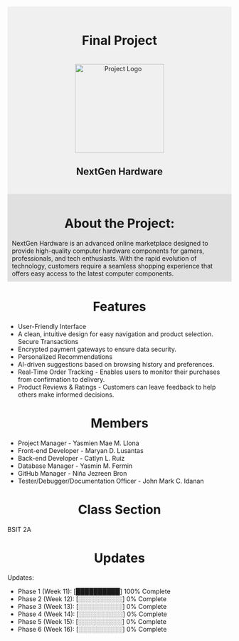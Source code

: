 <div align="center" style="background-color: #f0f0f0; padding: 20px;">

# Final Project

  <br> <img src="https://github.com/user-attachments/assets/4d7a2996-5e84-45d7-9f25-f215d4a897b0" alt="Project Logo" width="200">
  
## NextGen Hardware
</div>

<div style="background-color: #e0e0e0; padding: 10px;">
  <div align="center">

# About the Project:
  </div>
  NextGen Hardware is an advanced online marketplace designed to provide high-quality computer hardware components for gamers, professionals, and tech enthusiasts. With the rapid evolution of technology, customers require a seamless shopping experience that offers easy access to the latest computer components.
</div>

<div align="center">

# Features
</div>

* User-Friendly Interface 
* A clean, intuitive design for easy navigation and product selection. Secure Transactions 
* Encrypted payment gateways to ensure data security.
* Personalized Recommendations 
* AI-driven suggestions based on browsing history and preferences. 
* Real-Time Order Tracking - Enables users to monitor their purchases from confirmation to delivery.
* Product Reviews & Ratings - Customers can leave feedback to help others make informed decisions.

<div align="center">

# Members
</div>

* Project Manager - Yasmien Mae M. Llona
* Front-end Developer - Maryan D. Lusantas
* Back-end Developer - Catlyn L. Ruiz
* Database Manager - Yasmin M. Fermin
* GitHub Manager - Niña Jezreen Bron
* Tester/Debugger/Documentation Officer - John Mark C. Idanan

<div align="center">

# Class Section
</div>
BSIT 2A

<div align="center">

# Updates
</div>
Updates:

* Phase 1 (Week 11): [██████████] 100% Complete
* Phase 2 (Week 12): [░░░░░░░░░░] 0% Complete
* Phase 3 (Week 13): [░░░░░░░░░░] 0% Complete
* Phase 4 (Week 14): [░░░░░░░░░░] 0% Complete
* Phase 5 (Week 15): [░░░░░░░░░░] 0% Complete
* Phase 6 (Week 16): [░░░░░░░░░░] 0% Complete
